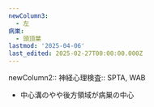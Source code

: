 ```yaml
---
newColumn3:
  - 左
病巣:
  - 頭頂葉
lastmod: '2025-04-06'
last_edited: 2025-02-27T00:00:00.000Z
---
```


newColumn2:: 
神経心理検査:: SPTA, WAB




- 中心溝のやや後方領域が病巣の中心
